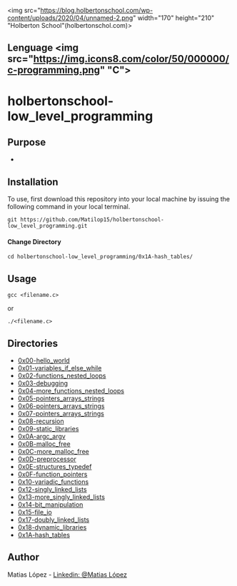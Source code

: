 <img src="https://blog.holbertonschool.com/wp-content/uploads/2020/04/unnamed-2.png" width="170" height="210" "Holberton School"(holbertonschol.com)>

## Lenguage <img src="https://img.icons8.com/color/50/000000/c-programming.png" "C">

# holbertonschool-low_level_programming

## Purpose
-


## Installation
To use, first download  this repository into your local machine by issuing the following command in your local terminal. 
```
git https://github.com/Matilop15/holbertonschool-low_level_programming.git
```

#### Change Directory
```
cd holbertonschool-low_level_programming/0x1A-hash_tables/
```

## Usage
```
gcc <filename.c>
```
or
```
./<filename.c>
```

## Directories

- [0x00-hello_world](https://github.com/Matilop15/holbertonschool-low_level_programming/tree/main/0x00-hello_world)
- [0x01-variables_if_else_while](https://github.com/Matilop15/holbertonschool-low_level_programming/tree/main/0x01-variables_if_else_while)
- [0x02-functions_nested_loops](https://github.com/Matilop15/holbertonschool-low_level_programming/tree/main/0x02-functions_nested_loops)
- [0x03-debugging](https://github.com/Matilop15/holbertonschool-low_level_programming/tree/main/0x03-debugging)
- [0x04-more_functions_nested_loops](https://github.com/Matilop15/holbertonschool-low_level_programming/tree/main/0x04-more_functions_nested_loops)
- [0x05-pointers_arrays_strings](https://github.com/Matilop15/holbertonschool-low_level_programming/tree/main/0x05-pointers_arrays_strings)
- [0x06-pointers_arrays_strings](https://github.com/Matilop15/holbertonschool-low_level_programming/tree/main/0x06-pointers_arrays_strings)
- [0x07-pointers_arrays_strings](https://github.com/Matilop15/holbertonschool-low_level_programming/tree/main/0x07-pointers_arrays_strings)
- [0x08-recursion](https://github.com/Matilop15/holbertonschool-low_level_programming/tree/main/0x08-recursion)
- [0x09-static_libraries](https://github.com/Matilop15/holbertonschool-low_level_programming/tree/main/0x09-static_libraries)
- [0x0A-argc_argv](https://github.com/Matilop15/holbertonschool-low_level_programming/tree/main/0x0A-argc_argv)
- [0x0B-malloc_free](https://github.com/Matilop15/holbertonschool-low_level_programming/tree/main/0x0B-malloc_free)
- [0x0C-more_malloc_free](https://github.com/Matilop15/holbertonschool-low_level_programming/tree/main/0x0C-more_malloc_free)
- [0x0D-preprocessor](https://github.com/Matilop15/holbertonschool-low_level_programming/tree/main/0x0C-more_malloc_free)
- [0x0E-structures_typedef](https://github.com/Matilop15/holbertonschool-low_level_programming/tree/main/0x0E-structures_typedef)
- [0x0F-function_pointers](https://github.com/Matilop15/holbertonschool-low_level_programming/tree/main/0x0F-function_pointers)
- [0x10-variadic_functions](https://github.com/Matilop15/holbertonschool-low_level_programming/tree/main/0x10-variadic_functions)
- [0x12-singly_linked_lists](https://github.com/Matilop15/holbertonschool-low_level_programming/tree/main/0x12-singly_linked_lists)
- [0x13-more_singly_linked_lists](https://github.com/Matilop15/holbertonschool-low_level_programming/tree/main/0x13-more_singly_linked_lists)
- [0x14-bit_manipulation](https://github.com/Matilop15/holbertonschool-low_level_programming/tree/main/0x14-bit_manipulation)
- [0x15-file_io](https://github.com/Matilop15/holbertonschool-low_level_programming/tree/main/0x15-file_io)
- [0x17-doubly_linked_lists](https://github.com/Matilop15/holbertonschool-low_level_programming/tree/main/0x17-doubly_linked_lists)
- [0x18-dynamic_libraries](https://github.com/Matilop15/holbertonschool-low_level_programming/tree/main/0x18-dynamic_libraries)
- [0x1A-hash_tables](https://github.com/Matilop15/holbertonschool-low_level_programming/tree/main/0x1A-hash_tables)

## Author
Matias López - [Linkedin: @Matias López](https://uy.linkedin.com/in/matias-l%C3%B3pez-777796194?trk=people-guest_people_search-card)

